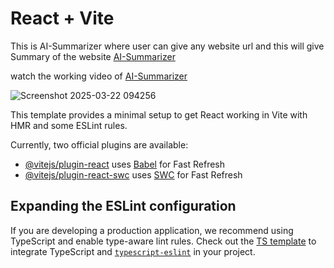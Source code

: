 # React + Vite

This is AI-Summarizer where user can give any website url and this will give Summary of the website [AI-Summarizer](https://ai-summarizer-theta-orpin.vercel.app/)

watch the working video of [AI-Summarizer](https://drive.google.com/file/d/1y7xwAHk7pTQAr3AHIGFnPoAwUemLXxU_/view?usp=sharing)

![Screenshot 2025-03-22 094256](https://github.com/user-attachments/assets/d6e1d2fb-3e08-4df1-9837-26c789c4b0c3)


This template provides a minimal setup to get React working in Vite with HMR and some ESLint rules.

Currently, two official plugins are available:

- [@vitejs/plugin-react](https://github.com/vitejs/vite-plugin-react/blob/main/packages/plugin-react/README.md) uses [Babel](https://babeljs.io/) for Fast Refresh
- [@vitejs/plugin-react-swc](https://github.com/vitejs/vite-plugin-react-swc) uses [SWC](https://swc.rs/) for Fast Refresh

## Expanding the ESLint configuration

If you are developing a production application, we recommend using TypeScript and enable type-aware lint rules. Check out the [TS template](https://github.com/vitejs/vite/tree/main/packages/create-vite/template-react-ts) to integrate TypeScript and [`typescript-eslint`](https://typescript-eslint.io) in your project.
